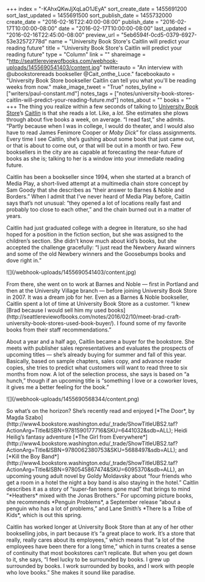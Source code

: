 +++
index = "-KAhxQKwJjXqLaO1JEyA"
sort_create_date = 1455691200
sort_last_updated = 1455691500
sort_publish_date = 1455732000
create_date = "2016-02-16T22:40:00-08:00"
publish_date = "2016-02-17T10:00:00-08:00"
date = "2016-02-17T10:00:00-08:00"
last_updated = "2016-02-16T22:45:00-08:00"
preview_url = "5eb6594f-0cd5-0379-6927-53e32572778d"
name = "University Book Store's Caitlin will predict your reading future"
title = "University Book Store's Caitlin will predict your reading future"
type = "Column"
link = ""
shareimage = "http://seattlereviewofbooks.com/webhook-uploads/1455690541403/content.jpg"
twitterauto = "An interview with @ubookstorereads bookseller @Cait_onthe_Luce."
facebookauto = "University Book Store bookseller Caitlin can tell you what you'll be reading weeks from now."
make_image_tweet = "True"
notes_byline = ["writers/paul-constant.md"]
notes_tags = ["notes/university-book-stores-caitlin-will-predict-your-reading-future.md"]
notes_about = ""
books = ""
+++
The thing you realize within a few seconds of talking to [University Book Store](http://seattlereviewofbooks.com/notes/2016/02/03/join-us-in-celebrating-our-february-bookstore-of-the-month-university-book-store/)’s [Caitlin](https://twitter.com/Cait_onthe_Luce) is that she reads a lot. Like, a *lot*. She estimates she plows through about five books a week, on average. “I read fast,” she admits. “Partly because when I was in college, I would do theater, and I would also have to read James Fenimore Cooper or *Moby Dick*” for class assignments. Every time I see Caitlin, she’s gushing about some book that just came out, or that is about to come out, or that will be out in a month or two. Few booksellers in the city are as capable at forecasting the near-future of books as she is; talking to her is a window into your immediate reading future.

Caitlin has been a bookseller since 1994, when she started at a branch of Media Play, a short-lived attempt at a multimedia chain store concept by Sam Goody that she describes as “their answer to Barnes & Noble and Borders.” When I admit that I’ve never heard of Media Play before, Caitlin says that’s not unusual: “they opened a lot of locations really fast and probably too close to each other,” and the chain burned out in a matter of years. 

Caitlin had just graduated college with a degree in literature, so she had hoped for a position in the fiction section, but she was assigned to the children’s section. She didn’t know much about kid’s books, but she accepted the challenge gracefully: “I just read the Newbery Award winners and some of the old Newbery winners and the Goosebumps books and dove right in.” 

<p class="image-left">![](/webhook-uploads/1455690541403/content.jpg)</p> From there, she went on to work at Barnes and Noble — first in Portland and then at the University Village branch — before joining University Book Store in 2007. It was a dream job for her. Even as a Barnes & Noble bookseller, Caitlin spent a lot of time at University Book Store as a customer. “I knew [Brad because I would sell him my used books](http://seattlereviewofbooks.com/notes/2016/02/10/meet-brad-craft-university-book-stores-used-book-buyer/). I found some of my favorite books from their staff recommendations.”

About a year and a half ago, Caitlin became a buyer for the bookstore. She meets with publisher sales representatives and evaluates the prospects of upcoming titles — she’s already buying for summer and fall of this year. Basically, based on sample chapters, sales copy, and advance reader copies, she tries to predict what customers will want to read three to six months from now. A lot of the selection process, she says is based on “a hunch,” though if an upcoming title is “something I love or a coworker loves, it gives me a better feeling for the book.”

<p class="image-left">![](/webhook-uploads/1455690568344/content.png)</p>So what’s on the horizon?  She’s recently read and enjoyed [*The Door*, by Magda Szabo](http://www4.bookstore.washington.edu/_trade/ShowTitleUBS2.taf?ActionArg=Title&ISBN=9781590177716&SKU=6441032&sdb=ALL); Heidi Heilig’s fantasy adventure [*The Girl from Everywhere*](http://www4.bookstore.washington.edu/_trade/ShowTitleUBS2.taf?ActionArg=Title&ISBN=9780062380753&SKU=5688497&sdb=ALL); and [*Kill the Boy Band*](http://www4.bookstore.washington.edu/_trade/ShowTitleUBS2.taf?ActionArg=Title&ISBN=9780545867474&SKU=6095370&sdb=ALL), an upcoming young adult novel  by Goldy Moldavsky about “four friends who get a room in a hotel the night a boy band is also staying in the hotel.” Caitlin describes it as a story of “super-fan teens gone mad” that brings to mind “*Heathers* mixed with the Jonas Brothers.” For upcoming picture books, she recommends *Penguin Problems*, a September release “about a penguin who has a lot of problems,” and Lane Smith’s *There Is a Tribe of Kids*, which is out this spring.

Caitlin has worked longer at University Book Store than at any of her other bookselling jobs, in part because it’s “a great place to work. It’s a store that really, really cares about its employees,” which means that “a lot of the employees have been there for a long time,” which in turns creates a sense of continuity that most bookstores can’t replicate. But when you get down to it, she says, “I feel lucky to be surrounded by books. I grew up surrounded by books. I work surrounded by books, and I work with people who love books.” She makes it sound like paradise.
